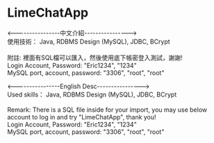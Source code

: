 # LimeChatApp

<----------------中文介紹----------------><BR>
使用技術： Java, RDBMS Design (MySQL), JDBC, BCrypt<br><br>
附註: 裡面有SQL檔可以匯入，然後使用底下帳密登入測試，謝謝!<br>
Login Account, Password: "Eric1234", "1234"<br>
MySQL port, account, password: "3306", "root", "root"


<----------------English Desc----------------><BR>
Used skills： Java, RDBMS Design (MySQL), JDBC, BCrypt<br><br>
Remark: There is a SQL file inside for your import, you may use below account to log in and try "LimeChatApp", thank you!<br>
Login Account, Password: "Eric1234", "1234"<br>
MySQL port, account, password: "3306", "root", "root"

